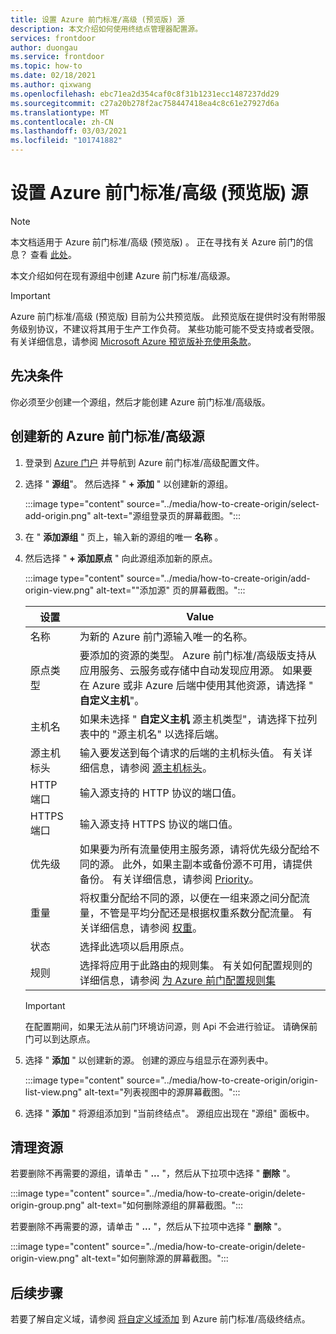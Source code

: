 ```yaml
---
title: 设置 Azure 前门标准/高级 (预览版) 源
description: 本文介绍如何使用终结点管理器配置源。
services: frontdoor
author: duongau
ms.service: frontdoor
ms.topic: how-to
ms.date: 02/18/2021
ms.author: qixwang
ms.openlocfilehash: ebc71ea2d354caf0c8f31b1231ecc1487237dd29
ms.sourcegitcommit: c27a20b278f2ac758447418ea4c8c61e27927d6a
ms.translationtype: MT
ms.contentlocale: zh-CN
ms.lasthandoff: 03/03/2021
ms.locfileid: "101741882"
---
```

# <a name="set-up-an-azure-front-door-standardpremium-preview-origin"></a>设置 Azure 前门标准/高级 (预览版) 源

> [!Note]
> 本文档适用于 Azure 前门标准/高级 (预览版) 。 正在寻找有关 Azure 前门的信息？ 查看 [此处](../front-door-overview.md)。

本文介绍如何在现有源组中创建 Azure 前门标准/高级源。 

> [!IMPORTANT]
> Azure 前门标准/高级 (预览版) 目前为公共预览版。
> 此预览版在提供时没有附带服务级别协议，不建议将其用于生产工作负荷。 某些功能可能不受支持或者受限。
> 有关详细信息，请参阅 [Microsoft Azure 预览版补充使用条款](https://azure.microsoft.com/support/legal/preview-supplemental-terms/)。

## <a name="prerequisites"></a>先决条件

你必须至少创建一个源组，然后才能创建 Azure 前门标准/高级版。

## <a name="create-a-new-azure-front-door-standardpremium-origin"></a>创建新的 Azure 前门标准/高级源

1. 登录到 [Azure 门户](https://portal.azure.com) 并导航到 Azure 前门标准/高级配置文件。

1. 选择 " **源组**"。 然后选择 " **+ 添加** " 以创建新的源组。
   
    :::image type="content" source="../media/how-to-create-origin/select-add-origin.png" alt-text="源组登录页的屏幕截图。":::

1. 在 " **添加源组** " 页上，输入新的源组的唯一 **名称** 。

1. 然后选择 " **+ 添加原点** " 向此源组添加新的原点。 

    :::image type="content" source="../media/how-to-create-origin/add-origin-view.png" alt-text="&quot;添加源&quot; 页的屏幕截图。":::
  
    | 设置 | Value |
    | --- | --- |
    | 名称 | 为新的 Azure 前门源输入唯一的名称。 |   
    | 原点类型 | 要添加的资源的类型。 Azure 前门标准/高级版支持从应用服务、云服务或存储中自动发现应用源。 如果要在 Azure 或非 Azure 后端中使用其他资源，请选择 " **自定义主机**"。 |
    | 主机名  | 如果未选择 " **自定义主机** 源主机类型"，请选择下拉列表中的 "源主机名" 以选择后端。 |
    | 源主机标头 | 输入要发送到每个请求的后端的主机标头值。 有关详细信息，请参阅 [源主机标头](concept-origin.md#hostheader)。 |
    | HTTP 端口 | 输入源支持的 HTTP 协议的端口值。 |
    | HTTPS 端口 | 输入源支持 HTTPS 协议的端口值。 |
    | 优先级 | 如果要为所有流量使用主服务源，请将优先级分配给不同的源。 此外，如果主副本或备份源不可用，请提供备份。 有关详细信息，请参阅 [Priority](concept-origin.md#priority)。 |
    | 重量 | 将权重分配给不同的源，以便在一组来源之间分配流量，不管是平均分配还是根据权重系数分配流量。 有关详细信息，请参阅 [权重](concept-origin.md#weighted)。 |
    | 状态 | 选择此选项以启用原点。 |
    | 规则 | 选择将应用于此路由的规则集。 有关如何配置规则的详细信息，请参阅 [为 Azure 前门配置规则集](how-to-configure-rule-set.md) | 

    > [!IMPORTANT]
    > 在配置期间，如果无法从前门环境访问源，则 Api 不会进行验证。 请确保前门可以到达原点。

1. 选择 " **添加** " 以创建新的源。 创建的源应与组显示在源列表中。
  
    :::image type="content" source="../media/how-to-create-origin/origin-list-view.png" alt-text="列表视图中的源屏幕截图。":::

1. 选择 " **添加** " 将源组添加到 "当前终结点"。 源组应出现在 "源组" 面板中。

## <a name="clean-up-resources"></a>清理资源
若要删除不再需要的源组，请单击 " **...** "，然后从下拉项中选择 " **删除** "。

:::image type="content" source="../media/how-to-create-origin/delete-origin-group.png" alt-text="如何删除源组的屏幕截图。":::

若要删除不再需要的源，请单击 " **...** "，然后从下拉项中选择 " **删除** "。 

:::image type="content" source="../media/how-to-create-origin/delete-origin-view.png" alt-text="如何删除源的屏幕截图。":::

## <a name="next-steps"></a>后续步骤

若要了解自定义域，请参阅 [将自定义域添加](how-to-add-custom-domain.md) 到 Azure 前门标准/高级终结点。
